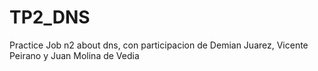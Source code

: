 # TP2_DNS
Practice Job n2 about dns, con participacion de Demian Juarez, Vicente Peirano y Juan Molina de Vedia
